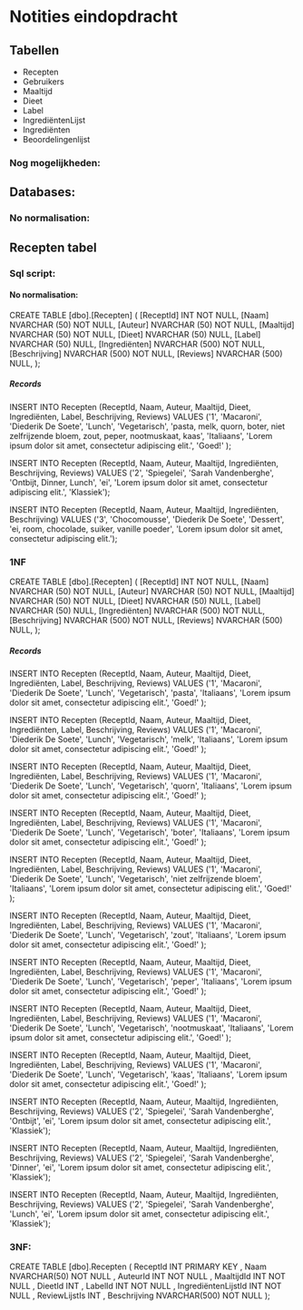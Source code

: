 # Notities eindopdracht

## Tabellen

 - Recepten
 - Gebruikers
 - Maaltijd
 - Dieet
 - Label
 - IngrediëntenLijst
 - Ingrediënten
 - Beoordelingenlijst

### Nog mogelijkheden: 

## Databases:

### No normalisation:



## Recepten tabel
### Sql script:
#### No normalisation:

CREATE TABLE [dbo].[Recepten] (
    [ReceptId]     INT            NOT NULL,
    [Naam]         NVARCHAR (50)  NOT NULL,
    [Auteur]       NVARCHAR (50)  NOT NULL,
    [Maaltijd]     NVARCHAR (50)  NOT NULL,
    [Dieet]        NVARCHAR (50)  NULL,
    [Label]        NVARCHAR (50)  NULL,
    [Ingrediënten] NVARCHAR (500) NOT NULL,
    [Beschrijving] NVARCHAR (500) NOT NULL,
    [Reviews]      NVARCHAR (500) NULL,
);

##### Records

INSERT INTO Recepten (ReceptId, Naam, Auteur, Maaltijd, Dieet, Ingrediënten, Label, Beschrijving, Reviews)
VALUES ('1', 'Macaroni', 'Diederik De Soete', 'Lunch', 'Vegetarisch', 'pasta, melk, quorn, boter, niet zelfrijzende bloem, zout, peper, nootmuskaat, kaas', 'Italiaans', 'Lorem ipsum dolor sit amet, consectetur adipiscing elit.', 'Goed!' );

INSERT INTO Recepten (ReceptId, Naam, Auteur, Maaltijd, Ingrediënten, Beschrijving, Reviews)
VALUES ('2', 'Spiegelei', 'Sarah Vandenberghe', 'Ontbijt, Dinner, Lunch', 'ei', 'Lorem ipsum dolor sit amet, consectetur adipiscing elit.', 'Klassiek');

INSERT INTO Recepten (ReceptId, Naam, Auteur, Maaltijd, Ingrediënten, Beschrijving)
VALUES ('3', 'Chocomousse', 'Diederik De Soete', 'Dessert', 'ei, room, chocolade, suiker, vanille poeder', 'Lorem ipsum dolor sit amet, consectetur adipiscing elit.');

### 1NF

CREATE TABLE [dbo].[Recepten] (
    [ReceptId]     INT            NOT NULL,
    [Naam]         NVARCHAR (50)  NOT NULL,
    [Auteur]       NVARCHAR (50)  NOT NULL,
    [Maaltijd]     NVARCHAR (50)  NOT NULL,
    [Dieet]        NVARCHAR (50)  NULL,
    [Label]        NVARCHAR (50)  NULL,
    [Ingrediënten] NVARCHAR (500) NOT NULL,
    [Beschrijving] NVARCHAR (500) NOT NULL,
    [Reviews]      NVARCHAR (500) NULL,
);

##### Records

INSERT INTO Recepten (ReceptId, Naam, Auteur, Maaltijd, Dieet, Ingrediënten, Label, Beschrijving, Reviews)
VALUES ('1', 'Macaroni', 'Diederik De Soete', 'Lunch', 'Vegetarisch', 'pasta', 'Italiaans', 'Lorem ipsum dolor sit amet, consectetur adipiscing elit.', 'Goed!' );

INSERT INTO Recepten (ReceptId, Naam, Auteur, Maaltijd, Dieet, Ingrediënten, Label, Beschrijving, Reviews)
VALUES ('1', 'Macaroni', 'Diederik De Soete', 'Lunch', 'Vegetarisch', 'melk', 'Italiaans', 'Lorem ipsum dolor sit amet, consectetur adipiscing elit.', 'Goed!' );

INSERT INTO Recepten (ReceptId, Naam, Auteur, Maaltijd, Dieet, Ingrediënten, Label, Beschrijving, Reviews)
VALUES ('1', 'Macaroni', 'Diederik De Soete', 'Lunch', 'Vegetarisch', 'quorn', 'Italiaans', 'Lorem ipsum dolor sit amet, consectetur adipiscing elit.', 'Goed!' );

INSERT INTO Recepten (ReceptId, Naam, Auteur, Maaltijd, Dieet, Ingrediënten, Label, Beschrijving, Reviews)
VALUES ('1', 'Macaroni', 'Diederik De Soete', 'Lunch', 'Vegetarisch', 'boter', 'Italiaans', 'Lorem ipsum dolor sit amet, consectetur adipiscing elit.', 'Goed!' );

INSERT INTO Recepten (ReceptId, Naam, Auteur, Maaltijd, Dieet, Ingrediënten, Label, Beschrijving, Reviews)
VALUES ('1', 'Macaroni', 'Diederik De Soete', 'Lunch', 'Vegetarisch', 'niet zelfrijzende bloem', 'Italiaans', 'Lorem ipsum dolor sit amet, consectetur adipiscing elit.', 'Goed!' );

INSERT INTO Recepten (ReceptId, Naam, Auteur, Maaltijd, Dieet, Ingrediënten, Label, Beschrijving, Reviews)
VALUES ('1', 'Macaroni', 'Diederik De Soete', 'Lunch', 'Vegetarisch', 'zout', 'Italiaans', 'Lorem ipsum dolor sit amet, consectetur adipiscing elit.', 'Goed!' );

INSERT INTO Recepten (ReceptId, Naam, Auteur, Maaltijd, Dieet, Ingrediënten, Label, Beschrijving, Reviews)
VALUES ('1', 'Macaroni', 'Diederik De Soete', 'Lunch', 'Vegetarisch', 'peper', 'Italiaans', 'Lorem ipsum dolor sit amet, consectetur adipiscing elit.', 'Goed!' );

INSERT INTO Recepten (ReceptId, Naam, Auteur, Maaltijd, Dieet, Ingrediënten, Label, Beschrijving, Reviews)
VALUES ('1', 'Macaroni', 'Diederik De Soete', 'Lunch', 'Vegetarisch', 'nootmuskaat', 'Italiaans', 'Lorem ipsum dolor sit amet, consectetur adipiscing elit.', 'Goed!' );

INSERT INTO Recepten (ReceptId, Naam, Auteur, Maaltijd, Dieet, Ingrediënten, Label, Beschrijving, Reviews)
VALUES ('1', 'Macaroni', 'Diederik De Soete', 'Lunch', 'Vegetarisch', 'kaas', 'Italiaans', 'Lorem ipsum dolor sit amet, consectetur adipiscing elit.', 'Goed!' );

INSERT INTO Recepten (ReceptId, Naam, Auteur, Maaltijd, Ingrediënten, Beschrijving, Reviews)
VALUES ('2', 'Spiegelei', 'Sarah Vandenberghe', 'Ontbijt', 'ei', 'Lorem ipsum dolor sit amet, consectetur adipiscing elit.', 'Klassiek');

INSERT INTO Recepten (ReceptId, Naam, Auteur, Maaltijd, Ingrediënten, Beschrijving, Reviews)
VALUES ('2', 'Spiegelei', 'Sarah Vandenberghe', 'Dinner', 'ei', 'Lorem ipsum dolor sit amet, consectetur adipiscing elit.', 'Klassiek');

INSERT INTO Recepten (ReceptId, Naam, Auteur, Maaltijd, Ingrediënten, Beschrijving, Reviews)
VALUES ('2', 'Spiegelei', 'Sarah Vandenberghe', 'Lunch', 'ei', 'Lorem ipsum dolor sit amet, consectetur adipiscing elit.', 'Klassiek');

### 3NF:

CREATE TABLE [dbo].Recepten (
	ReceptId INT PRIMARY KEY
	, Naam NVARCHAR(50) NOT NULL
	, AuteurId INT NOT NULL
	, MaaltijdId INT NOT NULL
	, DieetId INT
	, LabelId INT NOT NULL
	, IngrediëntenLijstId INT NOT NULL
	, ReviewLijstIs INT 
	, Beschrijving NVARCHAR(500) NOT NULL
	);